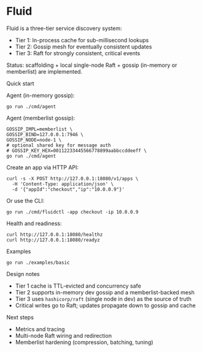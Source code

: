 # Fluid

Fluid is a three-tier service discovery system:
- Tier 1: In-process cache for sub-millisecond lookups
- Tier 2: Gossip mesh for eventually consistent updates
- Tier 3: Raft for strongly consistent, critical events

Status: scaffolding + local single-node Raft + gossip (in-memory or memberlist) are implemented.

Quick start

Agent (in-memory gossip):

```
go run ./cmd/agent
```

Agent (memberlist gossip):

```
GOSSIP_IMPL=memberlist \
GOSSIP_BIND=127.0.0.1:7946 \
GOSSIP_NODE=node-1 \
# optional shared key for message auth
# GOSSIP_KEY_HEX=00112233445566778899aabbccddeeff \
go run ./cmd/agent
```

Create an app via HTTP API:

```
curl -s -X POST http://127.0.0.1:18080/v1/apps \
  -H 'Content-Type: application/json' \
  -d '{"appId":"checkout","ip":"10.0.0.9"}'
```

Or use the CLI:

```
go run ./cmd/fluidctl -app checkout -ip 10.0.0.9
```

Health and readiness:

```
curl http://127.0.0.1:18080/healthz
curl http://127.0.0.1:18080/readyz
```

Examples

```
go run ./examples/basic
```

Design notes

- Tier 1 cache is TTL-evicted and concurrency safe
- Tier 2 supports in-memory dev gossip and a memberlist-backed mesh
- Tier 3 uses `hashicorp/raft` (single node in dev) as the source of truth
- Critical writes go to Raft; updates propagate down to gossip and cache

Next steps

- Metrics and tracing
- Multi-node Raft wiring and redirection
- Memberlist hardening (compression, batching, tuning)